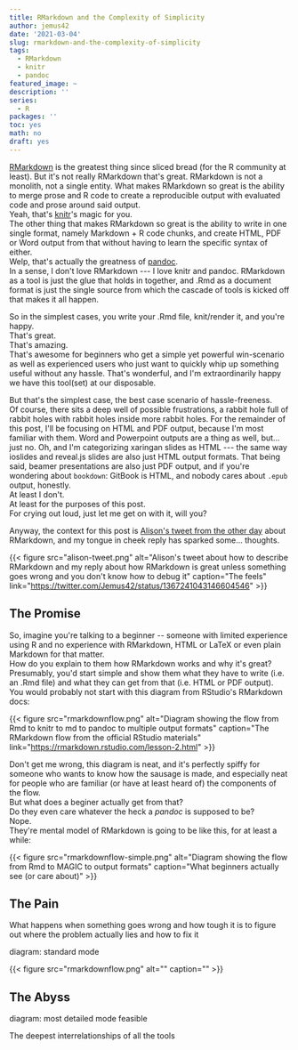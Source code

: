 ```yaml
---
title: RMarkdown and the Complexity of Simplicity
author: jemus42
date: '2021-03-04'
slug: rmarkdown-and-the-complexity-of-simplicity
tags:
  - RMarkdown
  - knitr
  - pandoc
featured_image: ~
description: ''
series:
  - R
packages: ''
toc: yes
math: no
draft: yes
---
```


[RMarkdown](https://rmarkdown.rstudio.com/) is the greatest thing since sliced bread (for the R community at least).
But it's not really RMarkdown that's great.
RMarkdown is not a monolith, not a single entity.
What makes RMarkdown so great is the ability to merge prose and R code to create a reproducible output with evaluated code and prose around said output.  
Yeah, that's [knitr](https://yihui.org/knitr/)'s magic for you.  
The other thing that makes RMarkdown so great is the ability to write in one single format, namely Markdown + R code chunks, and create HTML, PDF or Word output from that without having to learn the specific syntax of either.  
Welp, that's actually the greatness of [pandoc](https://pandoc.org/).  
In a sense, I don't love RMarkdown --- I love knitr and pandoc.
RMarkdown as a tool is just the glue that holds in together, and .Rmd as a document format is just the single source from which the cascade of tools is kicked off that makes it all happen.

So in the simplest cases, you write your .Rmd file, knit/render it, and you're happy.  
That's great.  
That's amazing.  
That's awesome for beginners who get a simple yet powerful win-scenario as well as experienced users who just want to quickly whip up something useful without any hassle.
That's wonderful, and I'm extraordinarily happy we have this tool(set) at our disposable.

But that's the simplest case, the best case scenario of hassle-freeness.  
Of course, there sits a deep well of possible frustrations, a rabbit hole full of rabbit holes with rabbit holes inside more rabbit holes.
For the remainder of this post, I'll be focusing on HTML and PDF output, because I'm most familiar with them. Word and Powerpoint outputs are a thing as well, but... just no.
Oh, and I'm categorizing xaringan slides as HTML --- the same way ioslides and reveal.js slides are also just HTML output formats. That being said, beamer presentations are also just PDF output, and if you're wondering about `bookdown`: GitBook is HTML, and nobody cares about `.epub` output, honestly.  
At least I don't.  
At least for the purposes of this post.  
For crying out loud, just let me get on with it, will you?

Anyway, the context for this post is [Alison's tweet from the other day](https://twitter.com/apreshill/status/1367240020944441345?s=20) about RMarkdown, and my tongue in cheek reply has sparked some... thoughts. 

{{< figure src="alison-tweet.png" alt="Alison's tweet about how to describe RMarkdown and my reply about how RMarkdown is great unless something goes wrong and you don't know how to debug it" caption="The feels" link="https://twitter.com/Jemus42/status/1367241043146604546" >}}

## The Promise

So, imagine you're talking to a beginner -- someone with limited experience using R and no experience with RMarkdown, HTML or LaTeX or even plain Markdown for that matter.  
How do you explain to them how RMarkdown works and why it's great?  
Presumably, you'd start simple and show them what they have to write (i.e. an .Rmd file) and what they can get from that (i.e. HTML or PDF output).  
You would probably not start with this diagram from RStudio's RMarkdown docs:

{{< figure src="rmarkdownflow.png" alt="Diagram showing the flow from Rmd to knitr to md to pandoc to multiple output formats" caption="The RMarkdown flow from the official RStudio materials" link="https://rmarkdown.rstudio.com/lesson-2.html" >}}

Don't get me wrong, this diagram is neat, and it's perfectly spiffy for someone who wants to know how the sausage is made, and especially neat for people who are familiar (or have at least heard of) the components of the flow.  
But what does a beginer actually get from that?  
Do they even care whatever the heck a *pandoc* is supposed to be?  
Nope.  
They're mental model of RMarkdown is going to be like this, for at least a while:

{{< figure src="rmarkdownflow-simple.png" alt="Diagram showing the flow from Rmd to MAGIC to output formats" caption="What beginners actually see (or care about)" >}}

## The Pain

What happens when something goes wrong and how tough it is to figure out where the problem actually lies and how to fix it

diagram: standard mode

{{< figure src="rmarkdownflow.png" alt="" caption="" >}}


## The Abyss

diagram: most detailed mode feasible

The deepest interrelationships of all the tools
